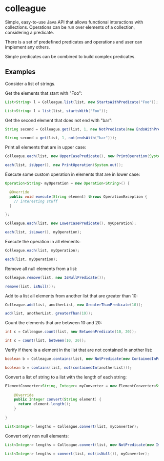 colleague
=========

Simple, easy-to-use Java API that allows functional interactions with collections. Operations can be run over elements of a collection, considering a predicate.

There is a set of predefined predicates and operations and user can implement any others.

Simple predicates can be combined to build complex predicates.

Examples
---------

Consider a list of strings.

Get the elements that start with "Foo":

```java
List<String> l = Colleague.list(list, new StartsWithPredicate("Foo"));

List<String> l = list(list, startsWith("Foo"));
```

Get the second element that does not end with "bar":

```java
String second = Colleague.get(list, 1, new NotPredicate(new EndsWithPredicate("bar"));

String second = get(list, 1, not(endsWith("bar")));
```

Print all elements that are in upper case:

```java
Colleague.each(list, new UpperCasePredicate(), new PrintOperation(System.out));

each(list, isUpper(), new PrintOperation(System.out));
```

Execute some custom operation in elements that are in lower case:

```java
Operation<String> myOperation = new Operation<String>() {

  @Override
  public void execute(String element) throws OperationException {
    // interesting stuff
  }

};

Colleague.each(list, new LowerCasePredicate(), myOperation);

each(list, isLower(), myOperation);
```

Execute the operation in all elements:

```java
Colleague.each(list, myOperation);

each(list, myOperation);
```

Remove all null elements from a list:

```java
Colleague.remove(list, new IsNullPredicate());

remove(list, isNull());
```

Add to a list all elements from another list that are greater than 10:

```java
Colleague.add(list, anotherList, new GreaterThanPredicate(10));

add(list, anotherList, greaterThan(10));
```

Count the elements that are between 10 and 20:

```java
int c = Colleague.count(list, new BetweenPredicate(10, 20));

int c = count(list, between(10, 20));
```

Verify if there is a element in the list that are not contained in another list:

```java
boolean b = Colleague.contains(list, new NotPredicate(new ContainedInPredicate(anotherList)));

boolean b = contains(list, not(containedIn(anotherList)));
```

Convert a list of string to a list with the length of each string:

```java
ElementConverter<String, Integer> myConverter = new ElementConverter<String, Integer>() {
  
    @Override
    public Integer convert(String element) {
      return element.length();
    }
  
}

List<Integer> lengths = Colleague.convert(list, myConverter);
```

Convert only non null elements:

```java
List<Integer> lengths = Colleague.convert(list, new NotPredicate(new IsNullPredicate()), myConverter);

List<Integer> lengths = convert(list, not(isNull()), myConverter);
```